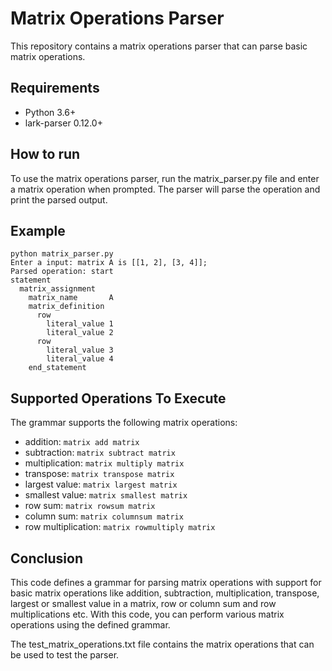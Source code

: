 # Matrix Operations Parser
This repository contains a matrix operations parser that can parse basic matrix operations.

## Requirements
- Python 3.6+
- lark-parser 0.12.0+

## How to run
To use the matrix operations parser, run the matrix_parser.py file and enter a matrix operation when prompted. The parser will parse the operation and print the parsed output.

## Example
```
python matrix_parser.py
Enter a input: matrix A is [[1, 2], [3, 4]];
Parsed operation: start
statement
  matrix_assignment
    matrix_name       A
    matrix_definition
      row
        literal_value 1
        literal_value 2
      row
        literal_value 3
        literal_value 4
    end_statement
```      
## Supported Operations To Execute
The grammar supports the following matrix operations:
- addition: `matrix add matrix`
- subtraction: `matrix subtract matrix`
- multiplication: `matrix multiply matrix`
- transpose: `matrix transpose matrix`
- largest value: `matrix largest matrix`
- smallest value: `matrix smallest matrix`
- row sum: `matrix rowsum matrix`
- column sum: `matrix columnsum matrix`
- row multiplication: `matrix rowmultiply matrix`

## Conclusion
This code defines a grammar for parsing matrix operations with support for basic matrix operations like addition, subtraction, multiplication, transpose, largest or smallest value in a matrix, row or column sum and row multiplications etc. 
With this code, you can perform various matrix operations using the defined grammar. 

The test_matrix_operations.txt file contains the matrix operations that can be used to test the parser.
